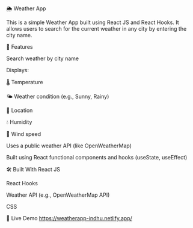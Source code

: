 
🌦️ Weather App

This is a simple Weather App built using React JS and React Hooks. It allows users to search for the current weather in any city by entering the city name.

🚀 Features

Search weather by city name

Displays:

🌡️ Temperature

🌤️ Weather condition (e.g., Sunny, Rainy)

📍 Location

💧 Humidity

💨 Wind speed

Uses a public weather API (like OpenWeatherMap)

Built using React functional components and hooks (useState, useEffect)

🛠️  Built With
React JS

React Hooks

Weather API (e.g., OpenWeatherMap API)

CSS

🔗 Live Demo
https://weatherapp-indhu.netlify.app/



